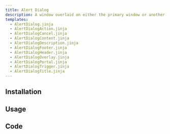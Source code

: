 ```yaml
---
title: Alert Dialog
description: A window overlaid on either the primary window or another dialog window, rendering the content underneath inert.
templates:
  - AlertDialog.jinja
  - AlertDialogAction.jinja
  - AlertDialogCancel.jinja
  - AlertDialogContent.jinja
  - AlertDialogDescription.jinja
  - AlertDialogFooter.jinja
  - AlertDialogHeader.jinja
  - AlertDialogOverlay.jinja
  - AlertDialogPortal.jinja
  - AlertDialogTrigger.jinja
  - AlertDialogTitle.jinja
---
```




<TabPreview component="Alert Dialog" template="examples/alert_dialog.html"/>

<Prose>

## Installation

</Prose>

<Installation name="Alert Dialog" component="alert_dialog"/>

<Prose>

## Usage

</Prose>

<IncludeFile dir="docs/templates" file_name="examples/alert_dialog.html"/>

<Prose>

## Code
</Prose>

<IncludeComponents dir="alert_dialog" :components="{{ metadata.templates }}" />
